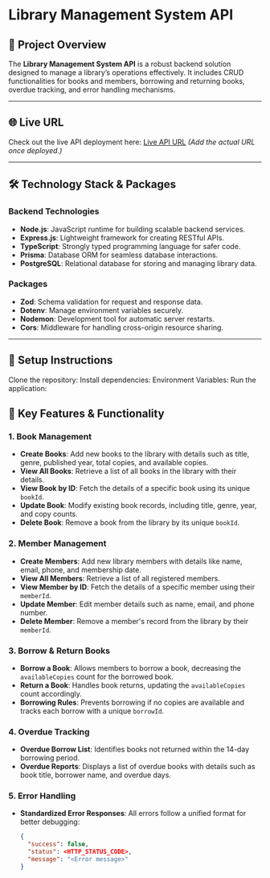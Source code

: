 # Library Management System API

## 📖 Project Overview  
The **Library Management System API** is a robust backend solution designed to manage a library’s operations effectively. It includes CRUD functionalities for books and members, borrowing and returning books, overdue tracking, and error handling mechanisms.

---

## 🌐 Live URL  
Check out the live API deployment here: [Live API URL](https://sql-backend-seven.vercel.app/) *(Add the actual URL once deployed.)*

---

## 🛠️ Technology Stack & Packages  
### **Backend Technologies**
- **Node.js**: JavaScript runtime for building scalable backend services.
- **Express.js**: Lightweight framework for creating RESTful APIs.
- **TypeScript**: Strongly typed programming language for safer code.
- **Prisma**: Database ORM for seamless database interactions.
- **PostgreSQL**: Relational database for storing and managing library data.

### **Packages**
- **Zod**: Schema validation for request and response data.
- **Dotenv**: Manage environment variables securely.
- **Nodemon**: Development tool for automatic server restarts.
- **Cors**: Middleware for handling cross-origin resource sharing.

---

## 📝 Setup Instructions  


Clone the repository:
Install dependencies:
Environment Variables:
Run the application:

## 🚀 Key Features & Functionality  

### **1. Book Management**
- **Create Books**: Add new books to the library with details such as title, genre, published year, total copies, and available copies.  
- **View All Books**: Retrieve a list of all books in the library with their details.  
- **View Book by ID**: Fetch the details of a specific book using its unique `bookId`.  
- **Update Book**: Modify existing book records, including title, genre, year, and copy counts.  
- **Delete Book**: Remove a book from the library by its unique `bookId`.

### **2. Member Management**
- **Create Members**: Add new library members with details like name, email, phone, and membership date.  
- **View All Members**: Retrieve a list of all registered members.  
- **View Member by ID**: Fetch the details of a specific member using their `memberId`.  
- **Update Member**: Edit member details such as name, email, and phone number.  
- **Delete Member**: Remove a member's record from the library by their `memberId`.

### **3. Borrow & Return Books**
- **Borrow a Book**: Allows members to borrow a book, decreasing the `availableCopies` count for the borrowed book.  
- **Return a Book**: Handles book returns, updating the `availableCopies` count accordingly.  
- **Borrowing Rules**: Prevents borrowing if no copies are available and tracks each borrow with a unique `borrowId`.  

### **4. Overdue Tracking**
- **Overdue Borrow List**: Identifies books not returned within the 14-day borrowing period.  
- **Overdue Reports**: Displays a list of overdue books with details such as book title, borrower name, and overdue days.

### **5. Error Handling**
- **Standardized Error Responses**: All errors follow a unified format for better debugging:
  ```json
  {
    "success": false,
    "status": <HTTP_STATUS_CODE>,
    "message": "<Error message>"
  }


